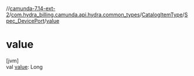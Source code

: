 //[camunda-7.14-ext-2](../../../../index.md)/[com.hydra_billing.camunda.api.hydra.common_types](../../index.md)/[CatalogItemType](../index.md)/[Spec_DevicePort](index.md)/[value](value.md)

# value

[jvm]\
val [value](value.md): Long

